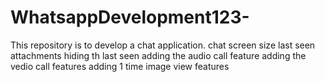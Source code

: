 # WhatsappDevelopment123-
This repository is to develop a chat  application.
chat screen size
last seen
attachments
hiding th last seen
adding the audio call feature
adding the vedio call features
adding 1 time image view features 

